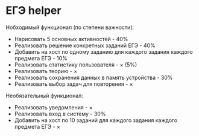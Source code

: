 # ЕГЭ helper
Нобходимый функционал (по степени важности):
* Нарисовать 5 основных активностей - 40%
* Реализовать решение конкретных заданий ЕГЭ - 40%
* Добавить на хост по одному заданию для каждого задания каждого предмета ЕГЭ - 10%
* Реализовать статистику пользователя - × (5%)
* Реализовать теорию - ×
* Реализовать сохранения данных в память устройства - 30%
* Реализовать выбор задач для повторения - ×

Необязательный функционал:
* Реализовать уведомления - ×
* Реализовать вход в систему - 30%
* Добавить на хост по 10 заданий для каждого задания каждого предмета ЕГЭ - ×
